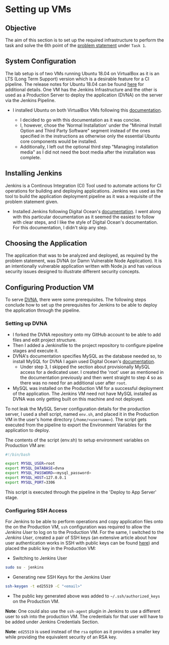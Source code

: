 # Setting up VMs

## Objective

The aim of this section is to set up the required infrastructure to perform the task and solve the 6th point of the [problem statement](problem_statement.md) under `Task 1`.

## System Configuration

The lab setup is of two VMs running Ubuntu 18.04 on VirtualBox as it is an LTS (Long Term Support) version which is a desirable feature for a CI pipeline. The release notes for Ubuntu 18.04 can be found [here](https://wiki.ubuntu.com/BionicBeaver/ReleaseNotes?_ga=2.263578572.1702646424.1578630197-858707961.1578630197) for additional details. One VM has the Jenkins Infrastructure and the other is used as a Production Server to deploy the application (DVNA) on the server via the Jenkins Pipeline.

* I installed Ubuntu on both VirtualBox VMs following this [documentation](https://linuxhint.com/install_ubuntu_18-04_virtualbox/).

    * I decided to go with this documentation as it was concise.
    * I, however, chose the 'Normal Installation' under the "Minimal Install Option and Third Party Software" segment instead of the ones specified in the instructions as otherwise only the essential Ubuntu core components would be installed.
    * Additionally, I left out the optional third step "Managing installation media" as I did not need the boot media after the installation was complete.

## Installing Jenkins

Jenkins is a Continous Integration (CI) Tool used to automate actions for CI operations for building and deploying applications. Jenkins was used as the tool to build the application deployment pipeline as it was a requisite of the problem statement given.

* Installed Jenkins following Digital Ocean's [documentation](https://www.digitalocean.com/community/tutorials/how-to-install-jenkins-on-ubuntu-18-04). I went along with this particular documentation as it seemed the easiest to follow with clear steps, and I like the style of Digital Ocean's documentation. For this documentation, I didn't skip any step.

## Choosing the Application

The application that was to be analyzed and deployed, as required by the problem statement, was DVNA (or Damn Vulnerable Node Application). It is an intentionally vulnerable application written with Node.js and has various security issues designed to illustrate different security concepts.

## Configuring Production VM

To serve [DVNA](https://github.com/ayushpriya10/dvna), there were some prerequisites. The following steps conclude how to set up the prerequisites for Jenkins to be able to deploy the application through the pipeline.

### Setting up DVNA

* I forked the DVNA repository onto my GitHub account to be able to add files and edit project structure.
* Then I added a Jenkinsfile to the project repository to configure pipeline stages and execute it.
* DVNA's documentation specifies MySQL as the database needed so, to install MySQL for DVNA I again used Digital Ocean's [documentation](https://www.digitalocean.com/community/tutorials/how-to-install-mysql-on-ubuntu-18-04).
    - Under step 3, I skipped the section about provisionally MySQL access for a dedicated user. I created the 'root' user as mentioned in the documentation previously and then went straight to step 4 so as there was no need for an additional user after `root`.
* MySQL was installed on the Production VM for a successful deployment of the application. The Jenkins VM need not have MySQL installed as DVNA was only getting built on this machine and not deployed.

To not leak the MySQL Server configuration details for the production server, I used a shell script, named `env.sh`, and placed it in the Production VM in the user's home directory (`/home/<username>`). The script gets executed from the pipeline to export the Environment Variables for the application to deploy.

The contents of the script (env.sh) to setup environment variables on Production VM are:

```bash
#!/bin/bash

export MYSQL_USER=root
export MYSQL_DATABASE=dvna
export MYSQL_PASSWORD=<mysql_password>
export MYSQL_HOST=127.0.0.1
export MYSQL_PORT=3306
```

This script is executed through the pipeline in the 'Deploy to App Server' stage.

### Configuring SSH Access

For Jenkins to be able to perform operations and copy application files onto the on the Production VM, `ssh` configuration was required to allow the _Jenkins User_ to log on to the Production VM. For the same, I switched to the _Jenkins User_, created a pair of SSH keys (an extensive article about how user authentication works in SSH with public keys can be found [here](https://www.digitalocean.com/community/tutorials/understanding-the-ssh-encryption-and-connection-process)) and placed the public key in the Production VM:

* Switching to Jenkins User

```bash
sudo su - jenkins
```

* Generating new SSH Keys for the Jenkins User

```bash
ssh-keygen -t ed25519 -C "<email>"
```

* The public key generated above was added to  `~/.ssh/authorized_keys` on the Production VM.

**Note**: One could also use the `ssh-agent` plugin in Jenkins to use a different user to ssh into the production VM. The credentials for that user will have to be added under Jenkins Credentials Section.

**Note**: `ed25519` is used instead of the `rsa` option as it provides a smaller key while providing the equivalent security of an RSA key.

